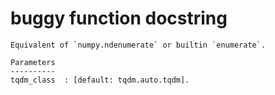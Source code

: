 # buggy function docstring

```text
Equivalent of `numpy.ndenumerate` or builtin `enumerate`.

Parameters
----------
tqdm_class  : [default: tqdm.auto.tqdm].
```
